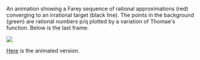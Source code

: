 An animation showing a Farey sequence of rational approximations (red) converging to an irrational target (black line). The points in the background (green) are rational numbers p/q plotted by a variation of Thomae's function. Below is the last frame:

![](https://i.imgur.com/0MyUSQM.png)

[Here](https://i.imgur.com/27Quk2P.mp4) is the animated version.
